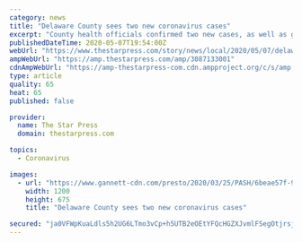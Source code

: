 ```yaml
---
category: news
title: "Delaware County sees two new coronavirus cases"
excerpt: "County health officials confirmed two new cases, as well as gave more information on the growing list of confirmed cases within the county."
publishedDateTime: 2020-05-07T19:54:00Z
webUrl: "https://www.thestarpress.com/story/news/local/2020/05/07/delaware-county-sees-two-new-coronavirus-cases/3087133001/"
ampWebUrl: "https://amp.thestarpress.com/amp/3087133001"
cdnAmpWebUrl: "https://amp-thestarpress-com.cdn.ampproject.org/c/s/amp.thestarpress.com/amp/3087133001"
type: article
quality: 65
heat: 65
published: false

provider:
  name: The Star Press
  domain: thestarpress.com

topics:
  - Coronavirus

images:
  - url: "https://www.gannett-cdn.com/presto/2020/03/25/PASH/6beae57f-9418-42a7-96d4-3f444d1f482c-coronavirus_covid_cells.JPG?auto=webp&crop=1225,689,x85,y100&format=pjpg&width=1200"
    width: 1200
    height: 675
    title: "Delaware County sees two new coronavirus cases"

secured: "ja0VFWpKuaLdls5h2UG6LTmo3vCp+h5UTB2eOEtYFQcHGZXJvmlFSegOtjrsj2qS3+csqkj7zUguLIu9bP1Pf9frY76YG0IdLCQoA1qmvcxmYP5PRBwzeDt4531ivp+1j8J8iVrs9rWcHk362buxTA/QXc9Vgfe+GYMovqB8yqi8GkGKo9T1Fn37o3tyaRE+JvCsM2JcU/0YLKBQDnNAvcqeZF6OtCMfCwUT/Bsi9/zAo9Y6+vDY/v+MbrxLmhTL5qrQ7WwKOjIP6cEhoXIrq/M3XGUrLycKn+wVKLXS3lqcFyIEP9j7c5u/aFdrS6RL;bJY+1BmXaBzv50/Imw33/g=="
---
```


